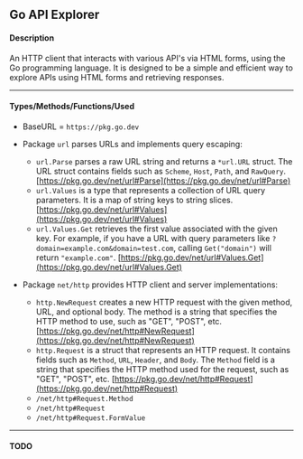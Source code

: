 ## Go API Explorer

#### Description
An HTTP client that interacts with various API's via HTML forms, using the Go programming language. 
It is designed to be a simple and efficient way to explore APIs using HTML forms and retrieving responses.

---

#### Types/Methods/Functions/Used
- BaseURL = `https://pkg.go.dev`

- Package `url` parses URLs and implements query escaping:
  - `url.Parse` parses a raw URL string and returns a `*url.URL` struct. The URL struct contains fields such as `Scheme`, `Host`, `Path`, and `RawQuery`. [https://pkg.go.dev/net/url#Parse](https://pkg.go.dev/net/url#Parse)
  - `url.Values` is a type that represents a collection of URL query parameters. It is a map of string keys to string slices. [https://pkg.go.dev/net/url#Values](https://pkg.go.dev/net/url#Values)
  - `url.Values.Get` retrieves the first value associated with the given key. For example, if you have a URL with query parameters like `?domain=example.com&domain=test.com`, calling `Get("domain")` will
        return `"example.com"`. [https://pkg.go.dev/net/url#Values.Get](https://pkg.go.dev/net/url#Values.Get)

- Package `net/http` provides HTTP client and server implementations:
  - `http.NewRequest` creates a new HTTP request with the given method, URL, and optional body. The method is a string that specifies the HTTP method to use, such as "GET", "POST", etc. [https://pkg.go.dev/net/http#NewRequest](https://pkg.go.dev/net/http#NewRequest)
  - `http.Request` is a struct that represents an HTTP request. It contains fields such as `Method`, `URL`, `Header`, and `Body`. The `Method` field is a string that specifies the HTTP method 
        used for the request, such as "GET", "POST", etc. [https://pkg.go.dev/net/http#Request](https://pkg.go.dev/net/http#Request)
  - `/net/http#Request.Method`
  - `/net/http#Request`
  - `/net/http#Request.FormValue`

---

#### TODO
